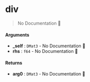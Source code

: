 # div

> No Documentation 🚧

#### Arguments

- **\_self** : `DMat3` \- No Documentation 🚧
- **rhs** : `f64` \- No Documentation 🚧

#### Returns

- **arg0** : `DMat3` \- No Documentation 🚧